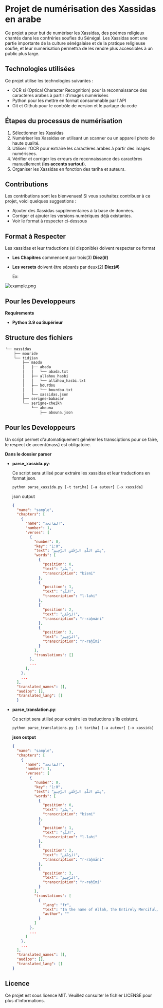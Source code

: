 # Projet de numérisation des Xassidas en arabe

Ce projet a pour but de numériser les Xassidas, des poèmes religieux chantés dans les confréries soufies du Sénégal. Les Xassidas sont une partie importante de la culture sénégalaise et de la pratique religieuse soufie, et leur numérisation permettra de les rendre plus accessibles à un public plus large.

## Technologies utilisées

Ce projet utilise les technologies suivantes :
- OCR si (Optical Character Recognition) pour la reconnaissance des caractères arabes à partir d'images numérisées
- Python pour les mettre en format consommable par l'API
- Git et Github pour le contrôle de version et le partage du code

## Étapes du processus de numérisation

1. Sélectionner les Xassidas
2. Numériser les Xassidas en utilisant un scanner ou un appareil photo de haute qualité.
3. Utiliser l'OCR pour extraire les caractères arabes à partir des images numérisées.
4. Vérifier et corriger les erreurs de reconnaissance des caractères manuellement (**les accents surtout**).
5. Organiser les Xassidas en fonction des tariha et auteurs.

## Contributions

Les contributions sont les bienvenues! Si vous souhaitez contribuer à ce projet, voici quelques suggestions :
- Ajouter des Xassidas supplémentaires à la base de données.
- Corriger et ajouter les versions numériques déjà existantes.
- Voir le format à respecter ci-dessous

## Format à Respecter

Les xassidas et leur traductions (si disponible) doivent respecter ce format

- **Les Chapitres** commencent par trois(3) **Diez(#)**

- **Les versets** doivent être séparés par deux(2) **Diez(#)**
  
  Ex:

![example.png](xassidas/example.png)

## Pour les Developpeurs

**Requirements**

- **Python 3.9 ou Supérieur**

## Structure des fichiers

```bash
└── xassidas
    ├── mouride
    └── tidjian
        ├── maodo
        │   ├── abada
        │   │   └── abada.txt
        │   ├── allahou_hasbi
        │   │   └── allahou_hasbi.txt
        │   ├── bourdou
        │   │   └── bourdou.txt
        │   └── xassidas.json
        ├── serigne-babacar
        └── serigne-cheikh
            └── abouna
                ├── abouna.json
```

## Pour les Developpeurs
  Un script permet d'automatiquement générer les transciptions pour ce faire,
  le respect de accent(mass) est obligatoire.

  **Dans le dossier parser**

+ **parse_xassida.py**:
  
    Ce script sera utilisé pour extraire les xassidas et leur traductions en
    format json.
  
    ```bash
    python parse_xassida.py [-t tariha] [-a auteur] [-x xassida]
    ```
    json output
    ```json
    {
      "name": "sample",
      "chapters": [
        {
          "name": "الفاتحة",
          "number": 1,
          "verses": [
            {
              "number": 0,
              "key": "1:0",
              "text": "بِسْمِ اللَّهِ الرَّحْمَٰنِ الرَّحِيمِ",
              "words": [
                {
                  "position": 0,
                  "text": "بِسْمِ",
                  "transcription": "bismi"
                },
                {
                  "position": 1,
                  "text": "اللَّهِ",
                  "transcription": "l-lahi"
                },
                {
                  "position": 2,
                  "text": "الرَّحْمَٰنِ",
                  "transcription": "r-raḥmāni"
                },
                {
                  "position": 3,
                  "text": "الرَّحِيمِ",
                  "transcription": "r-raḥīmi"
                }
              ],
              "translations": []
            },
            ...
          ],
        },
        ...
      ],
      "translated_names": [],
      "audios": [],
      "translated_lang": []
      }
     ```
  
+ **parse_translation.py**:
  
    Ce script sera utilisé pour extraire les traductions s'ils existent.
  
  ```bash
  python parse_translations.py [-t tariha] [-a auteur] [-x xassida]
  ```
  **json output**
  ```json
  {
    "name": "sample",
    "chapters": [
      {
        "name": "الفاتحة",
        "number": 1,
        "verses": [
          {
            "number": 0,
            "key": "1:0",
            "text": "بِسْمِ اللَّهِ الرَّحْمَٰنِ الرَّحِيمِ",
            "words": [
              {
                "position": 0,
                "text": "بِسْمِ",
                "transcription": "bismi"
              },
              {
                "position": 1,
                "text": "اللَّهِ",
                "transcription": "l-lahi"
              },
              {
                "position": 2,
                "text": "الرَّحْمَٰنِ",
                "transcription": "r-raḥmāni"
              },
              {
                "position": 3,
                "text": "الرَّحِيمِ",
                "transcription": "r-raḥīmi"
              }
            ],
            "translations": [
              {
                "lang": "fr",
                "text": "In the name of Allah, the Entirely Merciful, the Especially Merciful.",
                "author": ""
              }
            ]
          },
          ...
        ]
      },
      ...
    ],
    "translated_names": [],
    "audios": [],
    "translated_lang": []
  }
  ```
## Licence

Ce projet est sous licence MIT. Veuillez consulter le fichier LICENSE pour plus d'informations.


